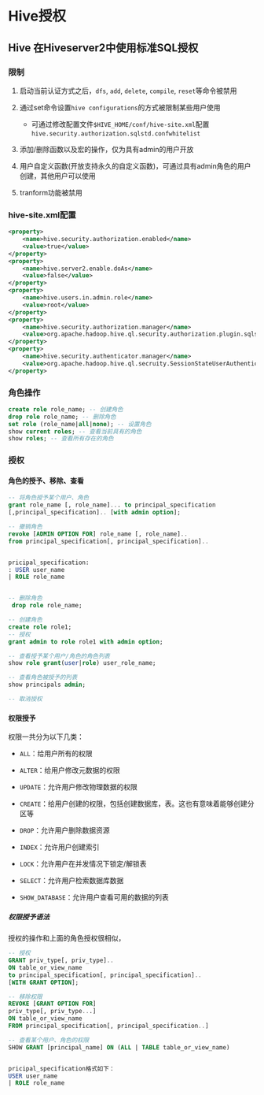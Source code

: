 # Hive授权

## Hive 在Hiveserver2中使用标准SQL授权

### 限制

1. 启动当前认证方式之后，`dfs`, `add`, `delete`, `compile`, `reset`等命令被禁用

2. 通过set命令设置`hive configurations`的方式被限制某些用户使用
   
   - 可通过修改配置文件`$HIVE_HOME/conf/hive-site.xml`配置`hive.security.authorization.sqlstd.confwhitelist`

3. 添加/删除函数以及宏的操作，仅为具有admin的用户开放

4. 用户自定义函数(开放支持永久的自定义函数)，可通过具有admin角色的用户创建，其他用户可以使用

5. tranform功能被禁用

### hive-site.xml配置

```xml
<property>
    <name>hive.security.authorization.enabled</name>
    <value>true</value>
</property>
<property>
    <name>hive.server2.enable.doAs</name>
    <value>false</value>
</property>
<property>
    <name>hive.users.in.admin.role</name>
    <value>root</value>
</property>
<property>
    <name>hive.security.authorization.manager</name>
    <value>org.apache.hadoop.hive.ql.security.authorization.plugin.sqlstd.SQLStdHiveAuthorizerFactory</value>
</property>
<property>
    <name>hive.security.authenticator.manager</name>
    <value>org.apache.hadoop.hive.ql.secruity.SessionStateUserAuthenticator</value>
</property>
```

### 角色操作

```sql
create role role_name; -- 创建角色
drop role role_name; -- 删除角色
set role (role_name|all|none); -- 设置角色
show current roles; -- 查看当前具有的角色
show roles; -- 查看所有存在的角色
```

### 授权

#### 角色的授予、移除、查看

```sql
-- 将角色授予某个用户、角色
grant role_name [, role_name]... to principal_specification
[,principal_specification].. [with admin option];

-- 撤销角色
revoke [ADMIN OPTION FOR] role_name [, role_name]..
from principal_specification[, principal_specification]..


pricipal_specification:
: USER user_name
| ROLE role_name


-- 删除角色
 drop role role_name;
```

```sql
-- 创建角色
create role role1;
-- 授权
grant admin to role role1 with admin option;

-- 查看授予某个用户/角色的角色列表
show role grant(user|role) user_role_name;

-- 查看角色被授予的列表
show principals admin;

-- 取消授权
```

#### 权限授予

权限一共分为以下几类：

- `ALL`：给用户所有的权限

- `ALTER`：给用户修改元数据的权限

- `UPDATE`：允许用户修改物理数据的权限

- `CREATE`：给用户创建的权限，包括创建数据库，表。这也有意味着能够创建分区等

- `DROP`：允许用户删除数据资源

- `INDEX`：允许用户创建索引

- `LOCK`：允许用户在并发情况下锁定/解锁表

- `SELECT`：允许用户检索数据库数据

- `SHOW_DATABASE`：允许用户查看可用的数据的列表

##### 权限授予语法

授权的操作和上面的角色授权很相似，

```sql
-- 授权
GRANT priv_type[, priv_type]..
ON table_or_view_name
to principal_specification[, principal_specification]..
[WITH GRANT OPTION];

-- 移除权限
REVOKE [GRANT OPTION FOR]
priv_type[, priv_type...]
ON table_or_view_name
FROM principal_specification[, principal_specification..]

-- 查看某个用户、角色的权限
SHOW GRANT [principal_name] ON (ALL | TABLE table_or_view_name)


pricipal_specification格式如下：
USER user_name
| ROLE role_name
```
